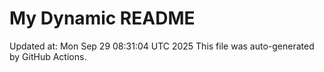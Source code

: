 # My Dynamic README
Updated at: Mon Sep 29 08:31:04 UTC 2025
This file was auto-generated by GitHub Actions.
